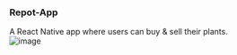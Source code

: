 ### Repot-App
A React Native app where users can buy &amp; sell their plants.
<br>
![image](https://user-images.githubusercontent.com/9342551/146073792-d8b01c22-48be-494c-ba7a-111282263576.png)
